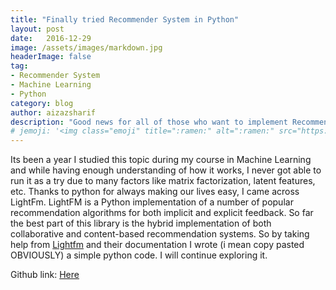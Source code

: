 ```yaml
---
title: "Finally tried Recommender System in Python"
layout: post
date:   2016-12-29
image: /assets/images/markdown.jpg
headerImage: false
tag:
- Recommender System
- Machine Learning
- Python
category: blog
author: aizazsharif
description: "Good news for all of those who want to implement Recommender Systems through Python."
# jemoji: '<img class="emoji" title=":ramen:" alt=":ramen:" src="https://assets.github.com/images/icons/emoji/unicode/1f35c.png" height="20" width="20" align="absmiddle">'
---
```

Its been a year I studied this topic during my course in Machine Learning and while having enough understanding of how it works, I never got able to run it as a try due to many factors like matrix factorization, latent features, etc. 
Thanks to python for always making our lives easy, I came across LightFm. LightFM is a Python implementation of a number of popular recommendation algorithms for both implicit and explicit feedback.
So far the best part of this library is the hybrid implementation of both collaborative and content-based recommendation systems. So by taking help from [Lightfm](https://github.com/lyst/lightfm) and their documentation I wrote (i mean copy pasted OBVIOUSLY) a simple python code. I will continue exploring it.


Github link: [Here](https://github.com/AizazSharif/Recommender-System-demo/tree/master)

